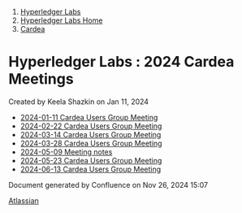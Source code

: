 1. [Hyperledger Labs](index.html)
2. [Hyperledger Labs Home](Hyperledger-Labs-Home_20283400.html)
3. [Cardea](Cardea_20290619.html)

# Hyperledger Labs : 2024 Cardea Meetings

Created by Keela Shazkin on Jan 11, 2024

- [2024-01-11 Cardea Users Group Meeting](2024-01-11-Cardea-Users-Group-Meeting_20290999.html)
- [2024-02-22 Cardea Users Group Meeting](2024-02-22-Cardea-Users-Group-Meeting_20291054.html)
- [2024-03-14 Cardea Users Group Meeting](2024-03-14-Cardea-Users-Group-Meeting_20291069.html)
- [2024-03-28 Cardea Users Group Meeting](2024-03-28-Cardea-Users-Group-Meeting_20291080.html)
- [2024-05-09 Meeting notes](2024-05-09-Meeting-notes_20291091.html)
- [2024-05-23 Cardea Users Group Meeting](2024-05-23-Cardea-Users-Group-Meeting_20291196.html)
- [2024-06-13 Cardea Users Group Meeting](2024-06-13-Cardea-Users-Group-Meeting_20291273.html)

Document generated by Confluence on Nov 26, 2024 15:07

[Atlassian](http://www.atlassian.com/)
